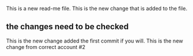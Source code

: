 This is a new read-me file.
This is the new change that is added to the file.
## the changes need to be checked ##
This is the new change added the first commit if you will.
This is the new change from correct account #2


